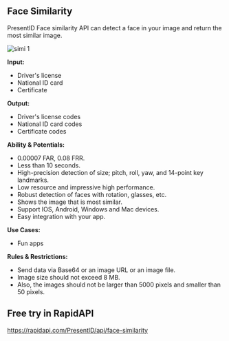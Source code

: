 ## Face Similarity
PresentID Face similarity API can detect a face in your image and return the most similar image.

![simi 1](https://user-images.githubusercontent.com/63470748/119661731-d6298c00-be45-11eb-9b66-6a0cf2ca0224.jpg)


**Input:**
- Driver's license
- National ID card
- Certificate

**Output:**
- Driver's license codes
- National ID card codes
- Certificate codes

**Ability & Potentials:**
- 0.00007 FAR, 0.08 FRR.
- Less than 10 seconds.
- High-precision detection of size; pitch, roll, yaw, and 14-point key landmarks.
- Low resource and impressive high performance.
- Robust detection of faces with rotation, glasses, etc.
- Shows the image that is most similar.
- Support IOS, Android, Windows and Mac devices.
- Easy integration with your app.

**Use Cases:**
- Fun apps

**Rules & Restrictions:**
- Send data via Base64 or an image URL or an image file.
- Image size should not exceed 8 MB.
- Also, the images should not be larger than 5000 pixels and smaller than 50 pixels.

## Free try in RapidAPI
https://rapidapi.com/PresentID/api/face-similarity
